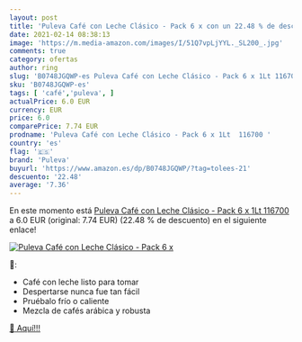 ```yaml
---
layout: post
title: 'Puleva Café con Leche Clásico - Pack 6 x con un 22.48 % de descuento'
date: 2021-02-14 08:38:13
image: 'https://m.media-amazon.com/images/I/51Q7vpLjYYL._SL200_.jpg'
comments: true
category: ofertas
author: ring
slug: 'B0748JGQWP-es Puleva Café con Leche Clásico - Pack 6 x 1Lt 116700'
sku: 'B0748JGQWP-es'
tags: [ 'café','puleva', ]
actualPrice: 6.0 EUR
currency: EUR
price: 6.0
comparePrice: 7.74 EUR
prodname: 'Puleva Café con Leche Clásico - Pack 6 x 1Lt  116700 '
country: 'es'
flag: '🇪🇸'
brand: 'Puleva'
buyurl: 'https://www.amazon.es/dp/B0748JGQWP/?tag=tolees-21'
descuento: '22.48'
average: '7.36'
---
```


En este momento está [Puleva Café con Leche Clásico - Pack 6 x 1Lt  116700 ](https://www.amazon.es/dp/B0748JGQWP/?tag=tolees-21) a 6.0 EUR (original: 7.74 EUR) (22.48 %  de descuento) en el siguiente enlace!

[![Puleva Café con Leche Clásico - Pack 6 x](https://m.media-amazon.com/images/I/51Q7vpLjYYL._SL200_.jpg)](https://www.amazon.es/dp/B0748JGQWP/?tag=tolees-21)

🔎:

- Café con leche listo para tomar
- Despertarse nunca fue tan fácil
- Pruébalo frío o caliente
- Mezcla de cafés arábica y robusta

[🛒 Aquí!!!](https://www.amazon.es/dp/B0748JGQWP/?tag=tolees-21)
